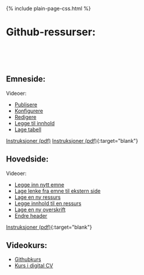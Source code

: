 
{% include plain-page-css.html %}

# Github-ressurser:
<br><br><br>
## Emneside:

Videoer:
* [Publisere](https://titlon.uit.no/hht/git-res/es/video/1.mp4)
* [Konfigurere](https://titlon.uit.no/hht/git-res/es/video/2.mp4)
* [Redigere](https://titlon.uit.no/hht/git-res/es/video/3.mp4)
* [Legge til innhold](https://titlon.uit.no/hht/git-res/es/video/4.mp4)
* [Lage tabell](https://titlon.uit.no/hht/git-res/es/video/5.mp4)

<a href="https://titlon.uit.no/hht/git-res/es/emneside.pdf" target="_blank">Instruksjoner (pdf)</a>
[Instruksjoner (pdf)](https://titlon.uit.no/hht/git-res/es/emneside.pdf){:target="blank"}



## Hovedside:

Videoer:
* [Legge inn nytt emne](https://titlon.uit.no/hht/git-res/hs/video/1.mp4)
* [Lage lenke fra emne til ekstern side](https://titlon.uit.no/hht/git-res/hs/video/3.mp4)
* [Lage en ny ressurs](https://titlon.uit.no/hht/git-res/hs/video/4.1.mp4)
* [Legge innhold til en ressurs](https://titlon.uit.no/hht/git-res/hs/video/4.2.mp4)
* [Lage en ny overskrift](https://titlon.uit.no/hht/git-res/hs/video/5.mp4)
* [Endre header](https://titlon.uit.no/hht/git-res/hs/video/6.mp4)

[Instruksjoner (pdf)](https://titlon.uit.no/hht/git-res/hs/hovedside.pdf){:target="blank"}

## Videokurs:
* [Githubkurs](https://titlon.uit.no/hht/git-res/kursgit.mp4)
* [Kurs i digital CV](https://titlon.uit.no/hht/git-res/digicv.mp4)
